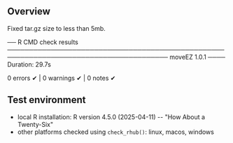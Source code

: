 ## Overview


Fixed tar.gz size to less than 5mb. 

── R CMD check results ─────────────────────────────────────────────────────────────────────────────────────── moveEZ 1.0.1 ────
Duration: 29.7s

0 errors ✔ | 0 warnings ✔ | 0 notes ✔



## Test environment

* local R installation: R version 4.5.0 (2025-04-11) -- "How About a Twenty-Six"
* other platforms checked using `check_rhub()`: linux, macos, windows
